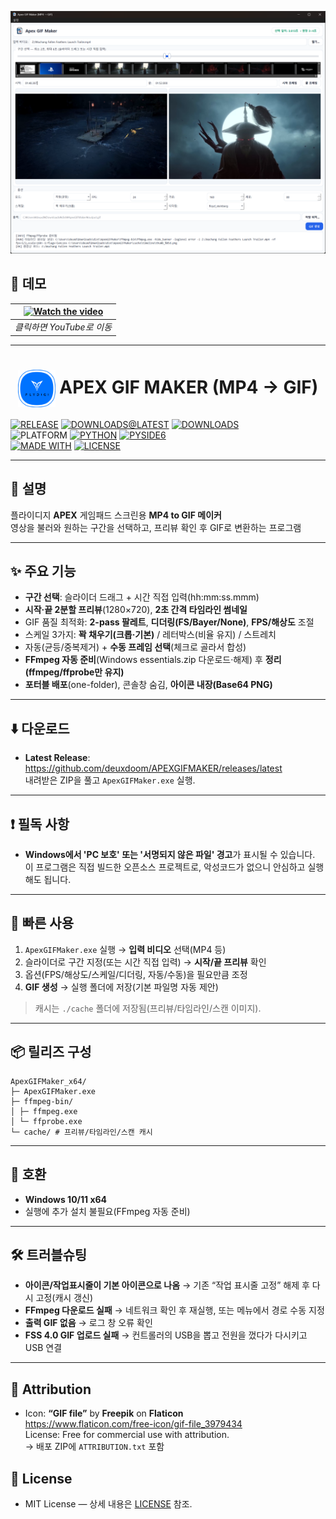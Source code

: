 <p align="center">
  <img src="main.png" alt="ApexGIFMaker 메인 UI" width="820">
</p>

## 🎥 데모

| [![Watch the video](https://img.youtube.com/vi/-bZaF1CrjNI/maxresdefault.jpg)](https://youtu.be/-bZaF1CrjNI "Apex GIF Maker Demo") |
|:--:|
| *클릭하면 YouTube로 이동* |

---

<h1 align=center>
  <img src="./logo.png" alt="APEX GIF MAKER Logo" width="60" style="vertical-align: middle;">
  APEX GIF MAKER (MP4 → GIF)
</h1>

[![RELEASE](https://img.shields.io/github/release/deuxdoom/APEXGIFMAKER?style=flat&logo=github&logoColor=white&label=RELEASE&labelColor=2f353a&color=0ea5e9)](https://github.com/deuxdoom/APEXGIFMAKER/releases/latest)
[![DOWNLOADS@LATEST](https://img.shields.io/github/downloads/deuxdoom/APEXGIFMAKER/latest/total?style=flat&logo=github&logoColor=white&label=DOWNLOADS%40LATEST&labelColor=2f353a&color=f59e0b)](https://github.com/deuxdoom/APEXGIFMAKER/releases/latest)
[![DOWNLOADS](https://img.shields.io/github/downloads/deuxdoom/APEXGIFMAKER/total?style=flat&logo=github&logoColor=white&label=DOWNLOADS&labelColor=2f353a&color=84cc16)](https://github.com/deuxdoom/APEXGIFMAKER/releases)  
![PLATFORM](https://img.shields.io/badge/PLATFORM-WINDOWS%2064-0078D6?style=flat&logo=windows11&logoColor=white)
[![PYTHON](https://img.shields.io/badge/PYTHON-3.10%2B-3776ab?style=flat&logo=python&logoColor=white&labelColor=2f353a)](https://www.python.org/)
[![PYSIDE6](https://img.shields.io/badge/PYSIDE6-GUI-10b981?style=flat&logo=qt&logoColor=white&labelColor=2f353a)](https://pypi.org/project/PySide6/)  
[![MADE WITH](https://img.shields.io/badge/MADE%20WITH-FFMPEG-000000?style=flat&logo=ffmpeg&logoColor=white&labelColor=2f353a)](https://ffmpeg.org/)
[![LICENSE](https://img.shields.io/badge/LICENSE-MIT-f43f5e?style=flat&labelColor=2f353a)](https://opensource.org/licenses/MIT)

---

## 🎨 설명
플라이디지 **APEX** 게임패드 스크린용 **MP4 to GIF 메이커** <br>
영상을 불러와 원하는 구간을 선택하고, 프리뷰 확인 후 GIF로 변환하는 프로그램

---

## ✨ 주요 기능
- **구간 선택**: 슬라이더 드래그 + 시간 직접 입력(hh:mm:ss.mmm)
- **시작·끝 2분할 프리뷰**(1280×720), **2초 간격 타임라인 썸네일**
- GIF 품질 최적화: **2-pass 팔레트**, **디더링(FS/Bayer/None)**, **FPS/해상도** 조절
- 스케일 3가지: **꽉 채우기(크롭·기본)** / 레터박스(비율 유지) / 스트레치
- 자동(균등/중복제거) + **수동 프레임 선택**(체크로 골라서 합성)
- **FFmpeg 자동 준비**(Windows essentials.zip 다운로드·해제) 후 **정리(ffmpeg/ffprobe만 유지)**
- **포터블 배포**(one-folder), 콘솔창 숨김, **아이콘 내장(Base64 PNG)**

---

## ⬇️ 다운로드
- **Latest Release**: https://github.com/deuxdoom/APEXGIFMAKER/releases/latest  
  내려받은 ZIP을 풀고 `ApexGIFMaker.exe` 실행.

---

## ❗ 필독 사항

- **Windows에서 'PC 보호' 또는 '서명되지 않은 파일' 경고**가 표시될 수 있습니다.  
  이 프로그램은 직접 빌드한 오픈소스 프로젝트로, 악성코드가 없으니 안심하고 실행해도 됩니다.

---

## 🚀 빠른 사용
1. `ApexGIFMaker.exe` 실행 → **입력 비디오** 선택(MP4 등)
2. 슬라이더로 구간 지정(또는 시간 직접 입력) → **시작/끝 프리뷰** 확인
3. 옵션(FPS/해상도/스케일/디더링, 자동/수동)을 필요만큼 조정
4. **GIF 생성** → 실행 폴더에 저장(기본 파일명 자동 제안)

> 캐시는 `./cache` 폴더에 저장됨(프리뷰/타임라인/스캔 이미지).

---

## 📦 릴리즈 구성
```text
ApexGIFMaker_x64/
├─ ApexGIFMaker.exe
├─ ffmpeg-bin/
│ ├─ ffmpeg.exe
│ └─ ffprobe.exe
└─ cache/ # 프리뷰/타임라인/스캔 캐시
```

---

## 🧩 호환
- **Windows 10/11 x64**
- 실행에 추가 설치 불필요(FFmpeg 자동 준비)

---

## 🛠 트러블슈팅
- **아이콘/작업표시줄이 기본 아이콘으로 나옴** → 기존 “작업 표시줄 고정” 해제 후 다시 고정(캐시 갱신)
- **FFmpeg 다운로드 실패** → 네트워크 확인 후 재실행, 또는 메뉴에서 경로 수동 지정
- **출력 GIF 없음** → 로그 창 오류 확인
- **FSS 4.0 GIF 업로드 실패** → 컨트롤러의 USB을 뽑고 전원을 껐다가 다시키고 USB 연결

---

## 📝 Attribution
- Icon: **“GIF file”** by **Freepik** on **Flaticon**  
  https://www.flaticon.com/free-icon/gif-file_3979434  
  License: Free for commercial use with attribution.  
  → 배포 ZIP에 `ATTRIBUTION.txt` 포함

## 📄 License
- MIT License — 상세 내용은 [LICENSE](./LICENSE) 참조.